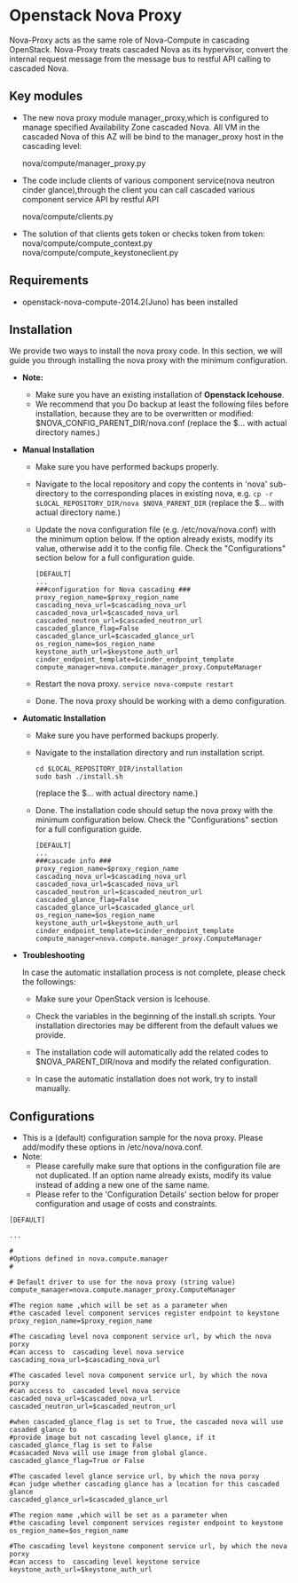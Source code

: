 Openstack Nova Proxy
===============================

 Nova-Proxy acts as the same role of Nova-Compute in cascading OpenStack.
 Nova-Proxy treats cascaded Nova as its hypervisor,  convert the internal request message from the message bus to restful API calling to cascaded Nova.


Key modules
-----------

* The new nova proxy module manager_proxy,which is configured to manage specified Availability Zone cascaded Nova. All VM in the cascaded Nova of this AZ will be bind to the manager_proxy host in the cascading level:

    nova/compute/manager_proxy.py

* The code include clients of various component service(nova neutron cinder glance),through the client you can call cascaded various component service API by restful API

    nova/compute/clients.py

* The solution of that clients gets token or checks token from token:
    nova/compute/compute_context.py
    nova/compute/compute_keystoneclient.py

Requirements
------------
* openstack-nova-compute-2014.2(Juno) has been installed

Installation
------------

We provide two ways to install the nova proxy code. In this section, we will guide you through installing the nova proxy with the minimum configuration.

* **Note:**

    - Make sure you have an existing installation of **Openstack Icehouse**.
    - We recommend that you Do backup at least the following files before installation, because they are to be overwritten or modified:
        $NOVA_CONFIG_PARENT_DIR/nova.conf
        (replace the $... with actual directory names.)

* **Manual Installation**

    - Make sure you have performed backups properly.

    - Navigate to the local repository and copy the contents in 'nova' sub-directory to the corresponding places in existing nova, e.g.
      ```cp -r $LOCAL_REPOSITORY_DIR/nova $NOVA_PARENT_DIR```
      (replace the $... with actual directory name.)

    - Update the nova configuration file (e.g. /etc/nova/nova.conf) with the minimum option below. If the option already exists, modify its value, otherwise add it to the config file. Check the "Configurations" section below for a full configuration guide.
      ```
      [DEFAULT]
      ...
      ###configuration for Nova cascading ###
      proxy_region_name=$proxy_region_name
      cascading_nova_url=$cascading_nova_url
      cascaded_nova_url=$cascaded_nova_url
      cascaded_neutron_url=$cascaded_neutron_url
      cascaded_glance_flag=False
      cascaded_glance_url=$cascaded_glance_url
      os_region_name=$os_region_name
      keystone_auth_url=$keystone_auth_url
      cinder_endpoint_template=$cinder_endpoint_template
      compute_manager=nova.compute.manager_proxy.ComputeManager
      ```

    - Restart the nova proxy.
      ```service nova-compute restart```

    - Done. The nova proxy should be working with a demo configuration.

* **Automatic Installation**

    - Make sure you have performed backups properly.

    - Navigate to the installation directory and run installation script.
      ```
      cd $LOCAL_REPOSITORY_DIR/installation
      sudo bash ./install.sh
      ```
      (replace the $... with actual directory name.)

    - Done. The installation code should setup the nova proxy with the minimum configuration below. Check the "Configurations" section for a full configuration guide.
      ```
      [DEFAULT]
      ...
      ###cascade info ###
      proxy_region_name=$proxy_region_name
      cascading_nova_url=$cascading_nova_url
      cascaded_nova_url=$cascaded_nova_url
      cascaded_neutron_url=$cascaded_neutron_url
      cascaded_glance_flag=False
      cascaded_glance_url=$cascaded_glance_url
      os_region_name=$os_region_name
      keystone_auth_url=$keystone_auth_url
      cinder_endpoint_template=$cinder_endpoint_template
      compute_manager=nova.compute.manager_proxy.ComputeManager

* **Troubleshooting**

    In case the automatic installation process is not complete, please check the followings:

    - Make sure your OpenStack version is Icehouse.

    - Check the variables in the beginning of the install.sh scripts. Your installation directories may be different from the default values we provide.

    - The installation code will automatically add the related codes to $NOVA_PARENT_DIR/nova and modify the related configuration.

    - In case the automatic installation does not work, try to install manually.

Configurations
--------------

* This is a (default) configuration sample for the nova proxy. Please add/modify these options in /etc/nova/nova.conf.
* Note:
    - Please carefully make sure that options in the configuration file are not duplicated. If an option name already exists, modify its value instead of adding a new one of the same name.
    - Please refer to the 'Configuration Details' section below for proper configuration and usage of costs and constraints.

```
[DEFAULT]

...

#
#Options defined in nova.compute.manager
#

# Default driver to use for the nova proxy (string value)
compute_manager=nova.compute.manager_proxy.ComputeManager

#The region name ,which will be set as a parameter when
#the cascaded level component services register endpoint to keystone
proxy_region_name=$proxy_region_name

#The cascading level nova component service url, by which the nova porxy
#can access to  cascading level nova service
cascading_nova_url=$cascading_nova_url

#The cascaded level nova component service url, by which the nova porxy
#can access to  cascaded level nova service
cascaded_nova_url=$cascaded_nova_url
cascaded_neutron_url=$cascaded_neutron_url

#when cascaded_glance_flag is set to True, the cascaded nova will use casaded glance to
#provide image but not cascading level glance, if it cascaded_glance_flag is set to False
#casacaded Nova will use image from global glance.
cascaded_glance_flag=True or False

#The cascaded level glance service url, by which the nova porxy
#can judge whether cascading glance has a location for this cascaded glance
cascaded_glance_url=$cascaded_glance_url

#The region name ,which will be set as a parameter when
#the cascading level component services register endpoint to keystone
os_region_name=$os_region_name

#The cascading level keystone component service url, by which the nova porxy
#can access to  cascading level keystone service
keystone_auth_url=$keystone_auth_url
